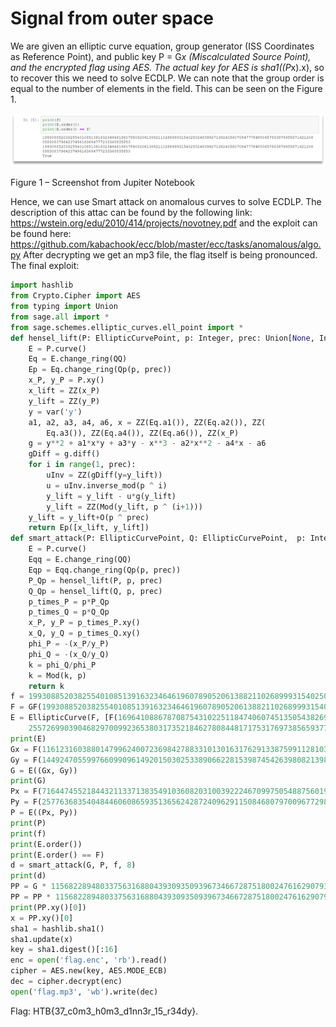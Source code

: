 # Signal from outer space

We are given an elliptic curve equation, group generator (ISS Coordinates as Reference Point), and public key P = G*x (Miscalculated Source Point), and the encrypted flag using AES.
The actual key for AES is sha1((P*x).x), so to recover this we need to solve ECDLP.
We can note that the group order is equal to the number of elements in the field. This can be seen on the Figure 1.
 
![](pictures/2021-03-07-22-58-52.png)

Figure 1 – Screenshot from Jupiter Notebook

Hence, we can use Smart attack on anomalous curves to solve ECDLP. 
The description of this attac can be found by the following link:  https://wstein.org/edu/2010/414/projects/novotney.pdf and the exploit can be found here: https://github.com/kabachook/ecc/blob/master/ecc/tasks/anomalous/algo.py 
After decrypting we get an mp3 file, the flag itself is being pronounced.
The final exploit:

```Python
import hashlib
from Crypto.Cipher import AES
from typing import Union
from sage.all import *
from sage.schemes.elliptic_curves.ell_point import *
def hensel_lift(P: EllipticCurvePoint, p: Integer, prec: Union[None, Integer]) -> EllipticCurvePoint:
    E = P.curve()
    Eq = E.change_ring(QQ)
    Ep = Eq.change_ring(Qp(p, prec))
    x_P, y_P = P.xy()
    x_lift = ZZ(x_P)
    y_lift = ZZ(y_P)
    y = var('y')
    a1, a2, a3, a4, a6, x = ZZ(Eq.a1()), ZZ(Eq.a2()), ZZ(
        Eq.a3()), ZZ(Eq.a4()), ZZ(Eq.a6()), ZZ(x_P)
    g = y**2 + a1*x*y + a3*y - x**3 - a2*x**2 - a4*x - a6
    gDiff = g.diff()
    for i in range(1, prec):
        uInv = ZZ(gDiff(y=y_lift))
        u = uInv.inverse_mod(p ^ i)
        y_lift = y_lift - u*g(y_lift)
        y_lift = ZZ(Mod(y_lift, p ^ (i+1)))
    y_lift = y_lift+O(p ^ prec)
    return Ep([x_lift, y_lift])
def smart_attack(P: EllipticCurvePoint, Q: EllipticCurvePoint,  p: Integer, prec: Union[None, Integer]) -> Integer:
    E = P.curve()
    Eqq = E.change_ring(QQ)
    Eqp = Eqq.change_ring(Qp(p, prec))
    P_Qp = hensel_lift(P, p, prec)
    Q_Qp = hensel_lift(Q, p, prec)
    p_times_P = p*P_Qp
    p_times_Q = p*Q_Qp
    x_P, y_P = p_times_P.xy()
    x_Q, y_Q = p_times_Q.xy()
    phi_P = -(x_P/y_P)
    phi_Q = -(x_Q/y_Q)
    k = phi_Q/phi_P
    k = Mod(k, p)
    return k
f = 19930885203825540108513916323464619607890520613882110268999315402502483992713624056070847778485065788387695567162120805830837964237496163664777233360835853
F = GF(19930885203825540108513916323464619607890520613882110268999315402502483992713624056070847778485065788387695567162120805830837964237496163664777233360835853)
E = EllipticCurve(F, [F(16964108867870875431022511847406074513505438269132199629926447105117327702973321429130078673611996313382775579316996202239740533714013559789369433905598853), F(
    2557269903904682970099236538031735218462780844817175317697385659377007186785050969676938059088155922328011075081606354569621958862612850816694647002380820)])
print(E)
Gx = F(11612316038801479962400723698427883310130163176291338759911281034170556609743457773032375965620429931675410389220512342834663089126659445523701533922313238)
Gy = F(14492470559976609909614920150302533890662281539874542639808213982956316710837667114681496336361906718748053884513468343236055545337522055713141076615967243)
G = E((Gx, Gy))
print(G)
Px = F(716447455218443211337138354910360820310039222467099750548875601978669948877653369670984450493776038314939273990792875030477209738905138162016103972822887)
Py = F(2577636835404844606086593513656242872409629115084680797009677298030035019056074660428408865132307063442440986937998752115629728860272800311376841076830297)
P = E((Px, Py))
print(P)
print(f)
print(E.order())
print(E.order() == F)
d = smart_attack(G, P, f, 8)
print(d)
PP = G * 11568228948033756316880439309350939673466728751800247616290793327983726097204440941777542891811676682980936787973145438110219254450479902147897654728360094
PP = PP * 11568228948033756316880439309350939673466728751800247616290793327983726097204440941777542891811676682980936787973145438110219254450479902147897654728360094
print(PP.xy()[0])
x = PP.xy()[0]
sha1 = hashlib.sha1()
sha1.update(x)
key = sha1.digest()[:16]
enc = open('flag.enc', 'rb').read()
cipher = AES.new(key, AES.MODE_ECB)
dec = cipher.decrypt(enc)
open('flag.mp3', 'wb').write(dec)
```

Flag: HTB{37_c0m3_h0m3_d1nn3r_15_r34dy}.